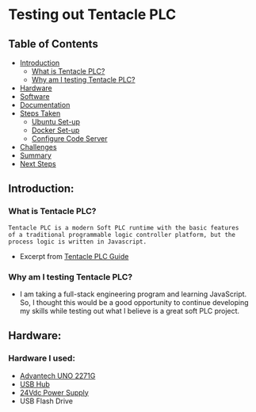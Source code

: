 # Testing out Tentacle PLC

## Table of Contents  
- [Introduction](#introduction)  
    - [What is Tentacle PLC?](#what-is-tentacle-plc)
    - [Why am I testing Tentacle PLC?](#why-am-i-testing-tentacle-plc)
- [Hardware](#hardware)
- [Software](#software)
- [Documentation](#documentation)
- [Steps Taken](#steps-taken)
    - [Ubuntu Set-up](#ubuntu-set-up)
    - [Docker Set-up](#docker-set-up) 
    - [Configure Code Server](#configure-code-server)  
- [Challenges](#challenges)
- [Summary](#summary)
- [Next Steps](#next-steps)

## Introduction:
### What is Tentacle PLC?
```
Tentacle PLC is a modern Soft PLC runtime with the basic features
of a traditional programmable logic controller platform, but the
process logic is written in Javascript.
```
- Excerpt from [Tentacle PLC Guide](https://www.tentacleplc.com/guide/)

### Why am I testing Tentacle PLC?
- I am taking a full-stack engineering program and learning JavaScript. So, I thought this would be a good opportunity to continue developing my skills while testing out what I believe is a great soft PLC project.

## Hardware:
### Hardware I used:
- [Advantech UNO 2271G](https://www.advantech.com/products/1-2mlj9a/uno-2271g/mod_dc90e0bd-6f2f-47d1-ad72-0e4bd245407d)
- [USB Hub](https://www.staples.com/nxt-technologies-4-port-usb-2-0-hub-nx56850/product_24401668)
- [24Vdc Power Supply](https://www.automationdirect.com/adc/shopping/catalog/power_products_(electrical)/dc_power_supplies/rhino_select_(din_rail)/psb-s_series/psb24-060s)
- USB Flash Drive
